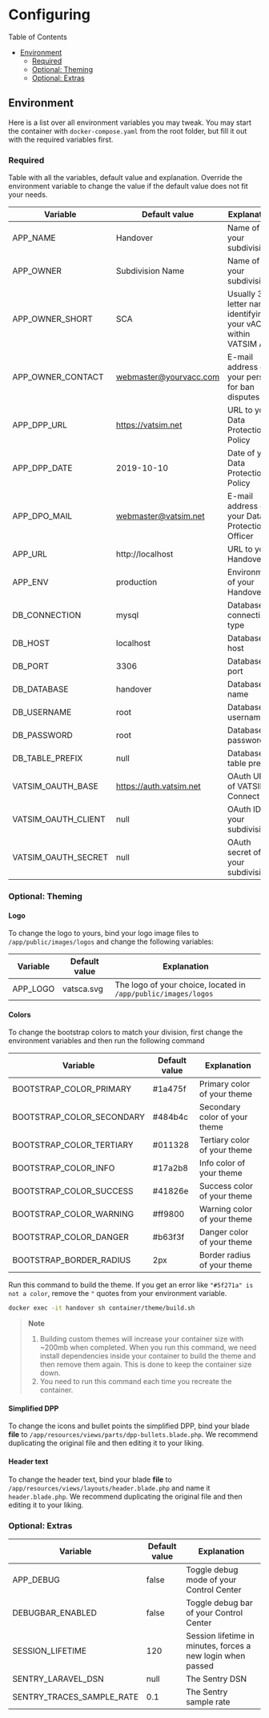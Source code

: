 # Configuring

Table of Contents
- [Environment](#environment)
  - [Required](#required)
  - [Optional: Theming](#optional-theming)
  - [Optional: Extras](#optional-extras)

## Environment

Here is a list over all environment variables you may tweak. You may start the container with `docker-compose.yaml` from the root folder, but fill it out with the required variables first.

### Required

Table with all the variables, default value and explanation. Override the environment variable to change the value if the default value does not fit your needs.

| Variable | Default value | Explanation |
| ------- | --- | --- |
| APP_NAME | Handover | Name of your subdivision |
| APP_OWNER | Subdivision Name | Name of your subdivision |
| APP_OWNER_SHORT | SCA | Usually 3 letter name identifying your vACC within VATSIM API |
| APP_OWNER_CONTACT | webmaster@yourvacc.com | E-mail address of your person for ban disputes |
| APP_DPP_URL | https://vatsim.net | URL to your Data Protection Policy |
| APP_DPP_DATE | 2019-10-10 | Date of your Data Protection Policy |
| APP_DPO_MAIL | webmaster@vatsim.net | E-mail address of your Data Protection Officer |
| APP_URL | http://localhost | URL to your Handover |
| APP_ENV | production | Environment of your Handover |
| DB_CONNECTION | mysql | Database connection type |
| DB_HOST | localhost | Database host |
| DB_PORT | 3306 | Database port |
| DB_DATABASE | handover | Database name |
| DB_USERNAME | root | Database username |
| DB_PASSWORD | root | Database password |
| DB_TABLE_PREFIX | null | Database table prefix |
| VATSIM_OAUTH_BASE | https://auth.vatsim.net | OAuth URL of VATSIM Connect |
| VATSIM_OAUTH_CLIENT | null | OAuth ID of your subdivision |
| VATSIM_OAUTH_SECRET | null | OAuth secret of your subdivision |


### Optional: Theming

#### Logo
To change the logo to yours, bind your logo image files to `/app/public/images/logos` and change the following variables:

| Variable | Default value | Explanation |
| ------- | --- | --- |
| APP_LOGO | vatsca.svg | The logo of your choice, located in `/app/public/images/logos` |


#### Colors

To change the bootstrap colors to match your division, first change the environment variables and then run the following command


| Variable | Default value | Explanation |
| ------- | --- | --- |
| BOOTSTRAP_COLOR_PRIMARY | #1a475f | Primary color of your theme |
| BOOTSTRAP_COLOR_SECONDARY | #484b4c | Secondary color of your theme |
| BOOTSTRAP_COLOR_TERTIARY | #011328 | Tertiary color of your theme |
| BOOTSTRAP_COLOR_INFO | #17a2b8 | Info color of your theme |
| BOOTSTRAP_COLOR_SUCCESS | #41826e | Success color of your theme |
| BOOTSTRAP_COLOR_WARNING | #ff9800 | Warning color of your theme |
| BOOTSTRAP_COLOR_DANGER | #b63f3f | Danger color of your theme |
| BOOTSTRAP_BORDER_RADIUS | 2px | Border radius of your theme |


Run this command to build the theme. If you get an error like `"#5f271a" is not a color`, remove the `"` quotes from your environment variable.
```sh
docker exec -it handover sh container/theme/build.sh
```

> **Note**
> 1. Building custom themes will increase your container size with ~200mb when completed. When you run this command, we need install dependencies inside your container to build the theme and then remove them again. This is done to keep the container size down.
> 2. You need to run this command each time you recreate the container.

#### Simplified DPP

To change the icons and bullet points the simplified DPP, bind your blade **file** to `/app/resources/views/parts/dpp-bullets.blade.php`. We recommend duplicating the original file and then editing it to your liking.

#### Header text

To change the header text, bind your blade **file** to `/app/resources/views/layouts/header.blade.php` and name it `header.blade.php`. We recommend duplicating the original file and then editing it to your liking.

### Optional: Extras

| Variable | Default value | Explanation |
| ------- | --- | --- 
| APP_DEBUG | false | Toggle debug mode of your Control Center |
| DEBUGBAR_ENABLED | false | Toggle debug bar of your Control Center |
| SESSION_LIFETIME | 120 | Session lifetime in minutes, forces a new login when passed |
| SENTRY_LARAVEL_DSN | null | The Sentry DSN |
| SENTRY_TRACES_SAMPLE_RATE | 0.1 | The Sentry sample rate |